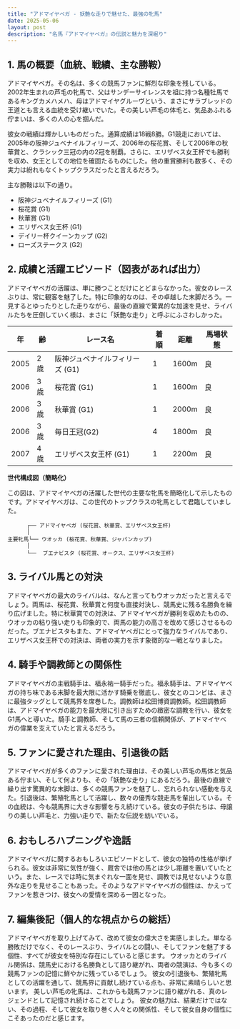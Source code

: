 ```yaml
---
title: "アドマイヤベガ - 妖艶な走りで魅せた、最強の牝馬"
date: 2025-05-06
layout: post
description: "名馬『アドマイヤベガ』の伝説と魅力を深堀り"
---
```


## 1. 馬の概要（血統、戦績、主な勝鞍）

アドマイヤベガ。その名は、多くの競馬ファンに鮮烈な印象を残している。2002年生まれの芦毛の牝馬で、父はサンデーサイレンスを祖に持つ名種牡馬であるキングカメハメハ、母はアドマイヤグルーヴという、まさにサラブレッドの王道とも言える血統を受け継いでいた。その美しい芦毛の体毛と、気品あふれる佇まいは、多くの人の心を掴んだ。

彼女の戦績は輝かしいものだった。通算成績は18戦8勝。G1競走においては、2005年の阪神ジュベナイルフィリーズ、2006年の桜花賞、そして2006年の秋華賞と、クラシック三冠の内の2冠を制覇。さらに、エリザベス女王杯でも勝利を収め、女王としての地位を確固たるものにした。他の重賞勝利も数多く、その実力は紛れもなくトップクラスだったと言えるだろう。

主な勝鞍は以下の通り。

* 阪神ジュベナイルフィリーズ (G1)
* 桜花賞 (G1)
* 秋華賞 (G1)
* エリザベス女王杯 (G1)
* デイリー杯クイーンカップ (G2)
* ローズステークス (G2)


## 2. 成績と活躍エピソード（図表があれば出力）

アドマイヤベガの活躍は、単に勝つことだけにとどまらなかった。彼女のレースぶりは、常に観客を魅了した。特に印象的なのは、その卓越した末脚だろう。一見するとゆったりとした走りながら、最後の直線で驚異的な加速を見せ、ライバルたちを圧倒していく様は、まさに「妖艶な走り」と呼ぶにふさわしかった。

| 年 | 齢 | レース名             | 着順 | 距離 | 馬場状態 |
|---|----|----------------------|-------|------|----------|
| 2005 | 2歳 | 阪神ジュベナイルフィリーズ (G1) | 1     | 1600m | 良       |
| 2006 | 3歳 | 桜花賞 (G1)           | 1     | 1600m | 良       |
| 2006 | 3歳 | 秋華賞 (G1)           | 1     | 2000m | 良       |
| 2006 | 3歳 | 毎日王冠(G2)           | 4     | 1800m | 良       |
| 2007 | 4歳 | エリザベス女王杯 (G1) | 1     | 2200m | 良       |


**世代構成図（簡略化）**

この図は、アドマイヤベガの活躍した世代の主要な牝馬を簡略化して示したものです。アドマイヤベガは、この世代のトップクラスの牝馬として君臨していました。

```
      ┌── アドマイヤベガ (桜花賞、秋華賞、エリザベス女王杯)
      │
主要牝馬└── ウオッカ (桜花賞、秋華賞、ジャパンカップ)
      │
      └──  ブエナビスタ (桜花賞、オークス、エリザベス女王杯)
```


## 3. ライバル馬との対決

アドマイヤベガの最大のライバルは、なんと言ってもウオッカだったと言えるでしょう。両馬は、桜花賞、秋華賞と何度も直接対決し、競馬史に残る名勝負を繰り広げました。特に秋華賞での対決は、アドマイヤベガが勝利を収めたものの、ウオッカの粘り強い走りも印象的で、両馬の能力の高さを改めて感じさせるものだった。ブエナビスタもまた、アドマイヤベガにとって強力なライバルであり、エリザベス女王杯での対決は、両者の実力を示す象徴的な一戦となりました。


## 4. 騎手や調教師との関係性

アドマイヤベガの主戦騎手は、福永祐一騎手だった。福永騎手は、アドマイヤベガの持ち味である末脚を最大限に活かす騎乗を徹底し、彼女とのコンビは、まさに最強タッグとして競馬界を席巻した。調教師は松田博資調教師。松田調教師は、アドマイヤベガの能力を最大限に引き出すための緻密な調教を行い、彼女をG1馬へと導いた。騎手と調教師、そして馬の三者の信頼関係が、アドマイヤベガの偉業を支えていたと言えるだろう。


## 5. ファンに愛された理由、引退後の話

アドマイヤベガが多くのファンに愛された理由は、その美しい芦毛の馬体と気品ある佇まい、そして何よりも、その「妖艶な走り」にあるだろう。最後の直線で繰り出す驚異的な末脚は、多くの競馬ファンを魅了し、忘れられない感動を与えた。引退後は、繁殖牝馬として活躍し、数々の優秀な競走馬を輩出している。その血統は、今も競馬界に大きな影響を与え続けている。彼女の子供たちは、母譲りの美しい芦毛と、力強い走りで、新たな伝説を紡いでいる。


## 6. おもしろハプニングや逸話

アドマイヤベガに関するおもしろいエピソードとして、彼女の独特の性格が挙げられる。彼女は非常に気性が強く、厩舎では他の馬とは少し距離を置いていたという。また、レースでは時に気まぐれな一面を見せ、調教では見せないような意外な走りを見せることもあった。そのようなアドマイヤベガの個性は、かえってファンを惹きつけ、彼女への愛情を深める一因となった。


## 7. 編集後記（個人的な視点からの総括）

アドマイヤベガを取り上げてみて、改めて彼女の偉大さを実感しました。単なる勝敗だけでなく、そのレースぶり、ライバルとの闘い、そしてファンを魅了する個性、すべてが彼女を特別な存在にしていると感じます。  ウオッカとのライバル関係は、競馬史における名勝負として語り継がれ、両者の競演は、今も多くの競馬ファンの記憶に鮮やかに残っているでしょう。  彼女の引退後も、繁殖牝馬としての活躍を通して、競馬界に貢献し続けている点も、非常に素晴らしいと思います。  美しい芦毛の牝馬は、これからも競馬ファンに語り継がれる、真のレジェンドとして記憶され続けることでしょう。  彼女の魅力は、結果だけではない、その過程、そして彼女を取り巻く人々との関係性、そして彼女自身の個性にこそあったのだと感じます。

